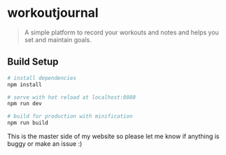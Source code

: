 # workoutjournal

> A simple platform to record your workouts and notes and helps you set and maintain goals.

## Build Setup

``` bash
# install dependencies
npm install

# serve with hot reload at localhost:8080
npm run dev

# build for production with minification
npm run build
```

This is the master side of my website so please let me know if anything is buggy or make an issue :)
